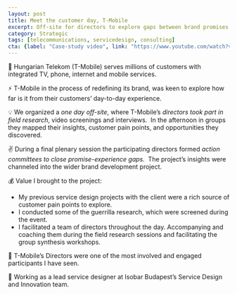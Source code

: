 ```yaml
---
layout: post
title: Meet the customer day, T-Mobile
excerpt: Off-site for directors to explore gaps between brand promises and customer experience
category: Strategic
tags: [telecommunications, servicedesign, consulting]
cta: {label: "Case-study video", link: "https://www.youtube.com/watch?v=cEDybvP0fSo"}
---
```


🏢 Hungarian Telekom (T-Mobile) serves millions of customers with integrated TV, phone, internet and mobile services. 

⚡ T-Mobile in the process of redefining its brand, was keen to explore how far is it from their customers’ day-to-day experience.
  
💡 We organized a *one day off-site*, where T-Mobile’s *directors took part in field research*, video screenings and interviews.  In the afternoon in groups they mapped their insights, customer pain points, and opportunities they discovered. 

✌️ During a final plenary session the participating directors formed *action committees to close  promise-experience gaps.*  The project’s insights were channeled into the wider brand development project. 

💰 Value I brought to the project:

- My previous service design projects with the client were a rich source of customer pain points to explore.
- I conducted some of the guerrilla research, which were screened during the event.
- I facilitated a team of directors throughout the day. Accompanying and coaching them during the field research sessions and facilitating the group synthesis workshops. 

💙 T-Mobile’s Directors were one of the most involved and engaged participants I have seen. 

👥 Working as a lead service designer at Isobar Budapest’s Service Design and Innovation team.